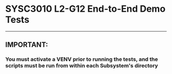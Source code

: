 # SYSC3010 L2-G12 End-to-End Demo Tests
___
## IMPORTANT:
### You must activate a VENV prior to running the tests, and the scripts must be run from within each Subsystem's directory

